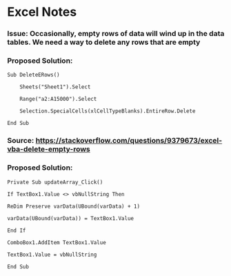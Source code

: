# Excel Notes

### Issue: Occasionally, empty rows of data will wind up in the data tables. We need a way to delete any rows that are empty

### Proposed Solution: 
```
Sub DeleteERows()

    Sheets("Sheet1").Select
    
    Range("a2:A15000").Select
    
    Selection.SpecialCells(xlCellTypeBlanks).EntireRow.Delete
    
End Sub
```
### Source: https://stackoverflow.com/questions/9379673/excel-vba-delete-empty-rows


### Proposed Solution:
```
Private Sub updateArray_Click()

If TextBox1.Value <> vbNullString Then

ReDim Preserve varData(UBound(varData) + 1)

varData(UBound(varData)) = TextBox1.Value

End If

ComboBox1.AddItem TextBox1.Value

TextBox1.Value = vbNullString

End Sub
```
